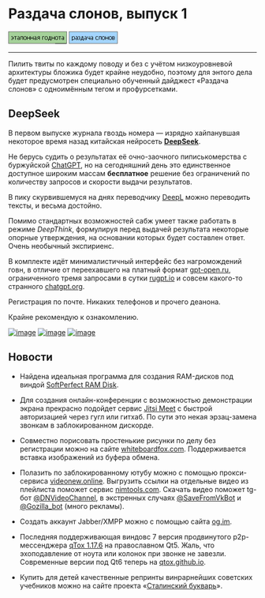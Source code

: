 # Раздача слонов, выпуск 1

[![image](../../../data/tags/good/tag_good.png)](../../../data/tags/good)
[![image](../../../data/tags/elephants/tag_elephants.png)](../../../data/tags/elephants)

-----

Пилить твиты по каждому поводу и без с учётом низкоуровневой архитектуры бложика будет крайне неудобно, поэтому для энтого дела будет предусмотрен специально обученный дайджест «Раздача слонов» с одноимённым тегом и профурсетками.

## DeepSeek

В первом выпуске журнала гвоздь номера — изрядно хайпанувшая некоторое время назад китайская нейросеть **[DeepSeek](https://chat.deepseek.com/)**.

Не берусь судить о результатах её очно-заочного пиписькомерства с буржуйской [ChatGPT](https://chatgpt.com/), но на сегодняшний день это единственное доступное широким массам **бесплатное** решение без ограничений по количеству запросов и скорости выдачи результатов.

В пику скурвившемуся на днях переводчику [DeepL](https://www.deepl.com/) можно переводить тексты, и весьма достойно.

Помимо стандартных возможностей сабж умеет также работать в режиме *DeepThink*, формулируя перед выдачей результата некоторые опорные утверждения, на основании которых будет составлен ответ. Очень необычный экспириенс.

В комплекте идёт минималистичный интерфейс без нагромождений говн, в отличие от переехавшего на платный формат [gpt-open.ru](https://gpt-open.ru/), ограниченного тремя запросами в сутки [rugpt.io](https://rugpt.io/) и совсем какого-то странного [chatgpt.org](https://chatgpt.org/chat).

Регистрация по почте. Никаких телефонов и прочего деанона.

Крайне рекомендую к ознакомлению.

[![image](../../../../../../data-01/blob/main/2025-06-20-elephants-001/pic/deepseek_1_mini.png)](../../../../../../data-01/blob/main/2025-06-20-elephants-001/pic/deepseek_1.png)
[![image](../../../../../../data-01/blob/main/2025-06-20-elephants-001/pic/deepseek_2_mini.png)](../../../../../../data-01/blob/main/2025-06-20-elephants-001/pic/deepseek_2.png)
[![image](../../../../../../data-01/blob/main/2025-06-20-elephants-001/pic/deepseek_3_mini.png)](../../../../../../data-01/blob/main/2025-06-20-elephants-001/pic/deepseek_3.png)

## Новости

+ Найдена идеальная программа для создания RAM-дисков под виндой [SoftPerfect RAM Disk](../2025-06-07-ram-disk#softperfect-ram-disk).

+ Для создания онлайн-конференции с возможностью демонстрации экрана прекрасно подойдет сервис [Jitsi Meet](https://meet.jit.si/) с быстрой авторизацией через гугл или гитхаб. По сути это некая эрзац-замена звонкам в заблокированном дискорде.

+ Совместно порисовать простенькие рисунки по делу без регистрации можно на сайте [whiteboardfox.com](https://r7.whiteboardfox.com/). Поддерживается вставка изображений из буфера обмена.

+ Полазить по заблокированному ютубу можно с помощью прокси-сервиса [videonew.online](https://www.videonew.online). Выгрузить ссылки на отдельные видео из плейлиста поможет сервис [nimtools.com](https://nimtools.com/youtube-playlist-video-link-extractor). Скачать видео поможет tg-бот [@DNVideoChannel](https://t.me/DNVideoBot), в экстренных случаях [@SaveFromVkBot](https://t.me/SaveFromVkBot) и [@Gozilla_bot](https://t.me/Gozilla_bot) (много рекламы).

+ Создать аккаунт Jabber/XMPP можно с помощью сайта [og.im](https://og.im/).

+ Последняя поддерживающая виндовс 7 версия продвинутого p2p-мессенджера [qTox 1.17.6](https://github.com/qTox/qTox/releases/tag/v1.17.6) на православном Qt5. Жаль, что эхоподавление от ноута или колонок при звонке не завезли. Современные версии под Qt6 теперь на [qtox.github.io](https://qtox.github.io/).

+ Купить для детей качественные репринты винрарнейших советских учебников можно на сайте проекта «[Сталинский букварь](https://stalins-bukvar.ru/)».


